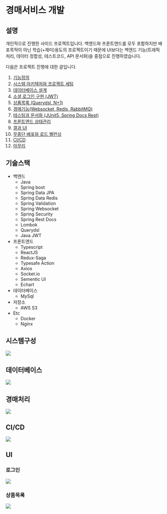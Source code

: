 # 경매서비스 개발

## 설명

개인적으로 진행한 사이드 프로젝트입니다. 백엔드와 프론트엔드를 모두 포함하지만 배포목적이 아닌 학습(+재미)용도의 프로젝트이기 때문에 UI보다는 백엔드 기능(트래픽 처리, 데이터 정합성, 테스트코드, API 문서화)을 중점으로 진행하였습니다.

다음은 프로젝트 진행에 대한 글입니다.

1. [기능정의](https://youngwonseo.tistory.com/6)
1. [시스템 아키텍처와 프로젝트 세팅](https://youngwonseo.tistory.com/7)
1. [데이터베이스 설계](https://youngwonseo.tistory.com/8)
1. [소셜 로그인 구현 (JWT)](https://youngwonseo.tistory.com/9)
1. [상품목록 (Querydsl, N+1)](https://youngwonseo.tistory.com/10)
1. [경매기능(Websocket, Redis, RabbitMQ)](https://youngwonseo.tistory.com/11)
1. [테스팅과 문서화 (JUnit5, Spring Docs Rest)](https://youngwonseo.tistory.com/12)
1. [프론트엔드 상태관리](https://youngwonseo.tistory.com/13)
1. [결과 UI](https://youngwonseo.tistory.com/14)
1. [무중단 배포와 로드 벨런싱](https://youngwonseo.tistory.com/15)
1. [CI/CD](https://youngwonseo.tistory.com/16)
1. [마무리](https://youngwonseo.tistory.com/17)

## 기술스택

- 백엔드
  - Java
  - Spring boot
  - Spring Data JPA
  - Spring Data Redis
  - Spring Validation
  - Spring Websocket
  - Spring Security
  - Spring Rest Docs
  - Lombok
  - Querydsl
  - Java JWT
- 프론트엔드
  - Typescript
  - ReactJS
  - Redux-Saga
  - Typesafe Action
  - Axios
  - Socket.io
  - Sementic UI
  - Echart
- 데이터베이스
  - MySql
- 저장소
  - AWS S3
- Etc
  - Docker
  - Nginx

## 시스템구성

![](./docs/system.png)

## 데이터베이스

![](./docs/database.png)

## 경매처리

![](./docs/traffic-handling.png)

## CI/CD

![](./docs/ci-cd.png)

## UI

### 로그인

![](./docs/screenshot-login.png)

### 상품목록

![](./docs/screenshot-main.png)
